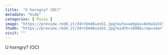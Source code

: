 ```yaml
---
title:  "U horngry? (OC)"
metadate: "hide"
categories: [ Pussy ]
image: "https://preview.redd.it/34rn5m46uzo51.jpg?auto=webp&s=be6a1e315c4b83f237bc4a04a98c103237526f16"
thumb: "https://preview.redd.it/34rn5m46uzo51.jpg?width=1080&crop=smart&auto=webp&s=296c274a93e7fbbe559fba23c66b22bdd523288f"
visit: ""
---
```

U horngry? (OC)
